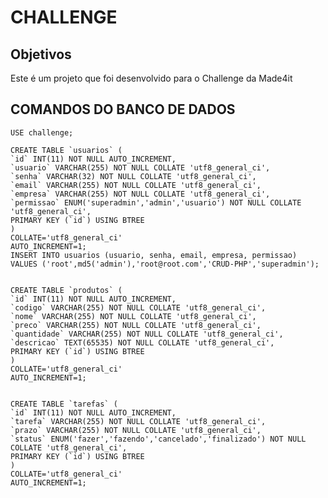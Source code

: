 # CHALLENGE

## Objetivos
Este é um projeto que foi desenvolvido para o Challenge da Made4it






## COMANDOS DO BANCO DE DADOS 

    USE challenge;

    CREATE TABLE `usuarios` (
    `id` INT(11) NOT NULL AUTO_INCREMENT,
    `usuario` VARCHAR(255) NOT NULL COLLATE 'utf8_general_ci',
    `senha` VARCHAR(32) NOT NULL COLLATE 'utf8_general_ci',
    `email` VARCHAR(255) NOT NULL COLLATE 'utf8_general_ci',
    `empresa` VARCHAR(255) NOT NULL COLLATE 'utf8_general_ci',
    `permissao` ENUM('superadmin','admin','usuario') NOT NULL COLLATE 'utf8_general_ci',
    PRIMARY KEY (`id`) USING BTREE
    )
    COLLATE='utf8_general_ci'
    AUTO_INCREMENT=1;
    INSERT INTO usuarios (usuario, senha, email, empresa, permissao) VALUES ('root',md5('admin'),'root@root.com','CRUD-PHP','superadmin');


    CREATE TABLE `produtos` (
    `id` INT(11) NOT NULL AUTO_INCREMENT,
    `codigo` VARCHAR(255) NOT NULL COLLATE 'utf8_general_ci',
    `nome` VARCHAR(255) NOT NULL COLLATE 'utf8_general_ci',
    `preco` VARCHAR(255) NOT NULL COLLATE 'utf8_general_ci',
    `quantidade` VARCHAR(255) NOT NULL COLLATE 'utf8_general_ci',
    `descricao` TEXT(65535) NOT NULL COLLATE 'utf8_general_ci',
    PRIMARY KEY (`id`) USING BTREE
    )
    COLLATE='utf8_general_ci'
    AUTO_INCREMENT=1;


    CREATE TABLE `tarefas` (
    `id` INT(11) NOT NULL AUTO_INCREMENT,
    `tarefa` VARCHAR(255) NOT NULL COLLATE 'utf8_general_ci',
    `prazo` VARCHAR(255) NOT NULL COLLATE 'utf8_general_ci',
    `status` ENUM('fazer','fazendo','cancelado','finalizado') NOT NULL COLLATE 'utf8_general_ci',
    PRIMARY KEY (`id`) USING BTREE
    )
    COLLATE='utf8_general_ci'
    AUTO_INCREMENT=1;
